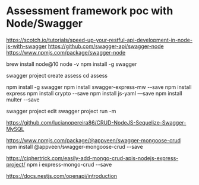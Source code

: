 # Assessment framework poc with Node/Swagger

https://scotch.io/tutorials/speed-up-your-restful-api-development-in-node-js-with-swagger
https://github.com/swagger-api/swagger-node
https://www.npmjs.com/package/swagger-node

brew install node@10
node -v
npm install -g swagger

swagger project create assess
cd assess

npm install -g swagger
npm install swagger-express-mw --save
npm install express
npm install crypto --save
npm install js-yaml —save
npm install multer --save

swagger project edit 
swagger project run -m





https://github.com/lucianopereira86/CRUD-NodeJS-Sequelize-Swagger-MySQL


https://www.npmjs.com/package/@appveen/swagger-mongoose-crud
npm install @appveen/swagger-mongoose-crud --save

https://ciphertrick.com/easily-add-mongo-crud-apis-nodejs-express-project/
npm i express-mongo-crud --save

https://docs.nestjs.com/openapi/introduction


